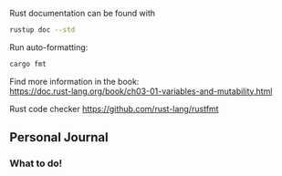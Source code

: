 Rust documentation can be found with
``` bash
rustup doc --std
```

Run auto-formatting:

``` bash
cargo fmt
```

Find more information in the book:  
https://doc.rust-lang.org/book/ch03-01-variables-and-mutability.html

Rust code checker
https://github.com/rust-lang/rustfmt


## Personal Journal

### What to do!

